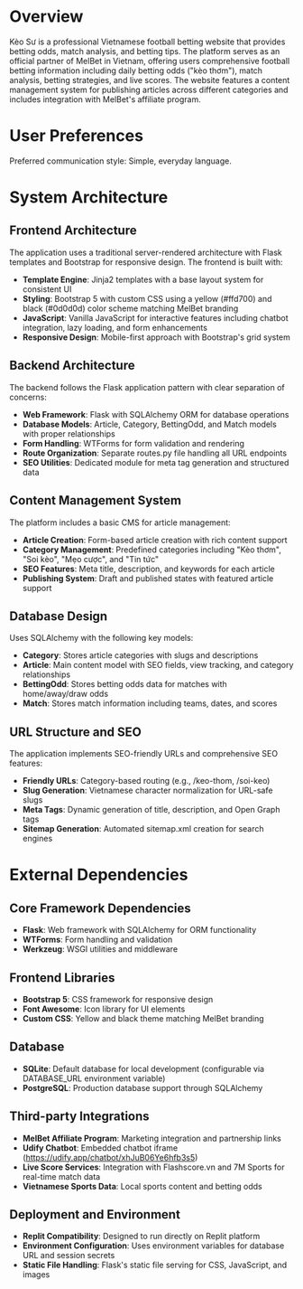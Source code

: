 # Overview

Kèo Sư is a professional Vietnamese football betting website that provides betting odds, match analysis, and betting tips. The platform serves as an official partner of MelBet in Vietnam, offering users comprehensive football betting information including daily betting odds ("kèo thơm"), match analysis, betting strategies, and live scores. The website features a content management system for publishing articles across different categories and includes integration with MelBet's affiliate program.

# User Preferences

Preferred communication style: Simple, everyday language.

# System Architecture

## Frontend Architecture
The application uses a traditional server-rendered architecture with Flask templates and Bootstrap for responsive design. The frontend is built with:
- **Template Engine**: Jinja2 templates with a base layout system for consistent UI
- **Styling**: Bootstrap 5 with custom CSS using a yellow (#ffd700) and black (#0d0d0d) color scheme matching MelBet branding
- **JavaScript**: Vanilla JavaScript for interactive features including chatbot integration, lazy loading, and form enhancements
- **Responsive Design**: Mobile-first approach with Bootstrap's grid system

## Backend Architecture
The backend follows the Flask application pattern with clear separation of concerns:
- **Web Framework**: Flask with SQLAlchemy ORM for database operations
- **Database Models**: Article, Category, BettingOdd, and Match models with proper relationships
- **Form Handling**: WTForms for form validation and rendering
- **Route Organization**: Separate routes.py file handling all URL endpoints
- **SEO Utilities**: Dedicated module for meta tag generation and structured data

## Content Management System
The platform includes a basic CMS for article management:
- **Article Creation**: Form-based article creation with rich content support
- **Category Management**: Predefined categories including "Kèo thơm", "Soi kèo", "Mẹo cược", and "Tin tức"
- **SEO Features**: Meta title, description, and keywords for each article
- **Publishing System**: Draft and published states with featured article support

## Database Design
Uses SQLAlchemy with the following key models:
- **Category**: Stores article categories with slugs and descriptions
- **Article**: Main content model with SEO fields, view tracking, and category relationships
- **BettingOdd**: Stores betting odds data for matches with home/away/draw odds
- **Match**: Stores match information including teams, dates, and scores

## URL Structure and SEO
The application implements SEO-friendly URLs and comprehensive SEO features:
- **Friendly URLs**: Category-based routing (e.g., /keo-thom, /soi-keo)
- **Slug Generation**: Vietnamese character normalization for URL-safe slugs
- **Meta Tags**: Dynamic generation of title, description, and Open Graph tags
- **Sitemap Generation**: Automated sitemap.xml creation for search engines

# External Dependencies

## Core Framework Dependencies
- **Flask**: Web framework with SQLAlchemy for ORM functionality
- **WTForms**: Form handling and validation
- **Werkzeug**: WSGI utilities and middleware

## Frontend Libraries
- **Bootstrap 5**: CSS framework for responsive design
- **Font Awesome**: Icon library for UI elements
- **Custom CSS**: Yellow and black theme matching MelBet branding

## Database
- **SQLite**: Default database for local development (configurable via DATABASE_URL environment variable)
- **PostgreSQL**: Production database support through SQLAlchemy

## Third-party Integrations
- **MelBet Affiliate Program**: Marketing integration and partnership links
- **Udify Chatbot**: Embedded chatbot iframe (https://udify.app/chatbot/xhJuB06Ye6hfb3s5)
- **Live Score Services**: Integration with Flashscore.vn and 7M Sports for real-time match data
- **Vietnamese Sports Data**: Local sports content and betting odds

## Deployment and Environment
- **Replit Compatibility**: Designed to run directly on Replit platform
- **Environment Configuration**: Uses environment variables for database URL and session secrets
- **Static File Handling**: Flask's static file serving for CSS, JavaScript, and images